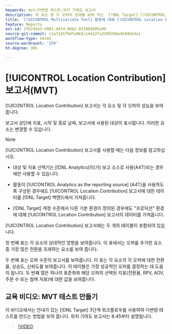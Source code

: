 ```yaml
---
keywords: mvt;다변량 테스트;위치 기여도 보고서
description: 각 요소 및 각 오퍼의 성과를 보여 주는  [!DNL Target] [!UICONTROL Experience Targeting] Adobe 활동에 대한 위치 기여도 보고서를 사용하는 방법에 대해 알아봅니다.
title: '[!UICONTROL Multivariate Test] 활동에 대해 [!UICONTROL Location Contribution] 보고서를 사용하는 방법'
feature: Reports
exl-id: 2fb7d2b3-d981-44fd-9bb2-021903605a09
source-git-commit: c1a71d1fb6fa9b5c14e22fa3199358a4594bb4a1
workflow-type: tm+mt
source-wordcount: '259'
ht-degree: 38%

---
```


# [!UICONTROL Location Contribution] 보고서(MVT)

[!UICONTROL Location Contribution] 보고서는 각 요소 및 각 오퍼의 성능을 보여줍니다.

보고서 상단에 지표, 시작 및 종료 날짜, 보고서에 사용된 대상이 표시됩니다. 이러한 요소는 변경할 수 있습니다.

>[!NOTE]
>
>[!UICONTROL Location Contribution] 보고서를 사용할 때는 다음 정보를 참고하십시오.
>
>* 대상 및 지표 선택기는 [!DNL Analytics]이(가) 보고 소스로 사용(A4T)되는 경우에만 사용할 수 있습니다.
>
>* 활동이 [!UICONTROL Analytics as the reporting source] (A4T)을 사용하도록 구성된 경우에도 [!UICONTROL Location Contribution] 보고서에 대한 데이터를 [!DNL Target] 백엔드에서 가져옵니다.
>
>* [!DNL Target] 계정 수준에서 다른 기본 환경이 정의된 경우에도 &quot;프로덕션&quot; 환경에 대해 [!UICONTROL Location Contribution] 보고서의 데이터를 가져옵니다.

[!UICONTROL Location Contribution] 보고서에는 두 개의 테이블이 포함되어 있습니다.

첫 번째 표는 각 요소의 상대적인 영향을 보여줍니다. 이 표에서는 오퍼를 추가한 요소 중 가장 많은 전환을 초래하는 요소를 보여 줍니다.

두 번째 표는 오퍼 수준의 보고서를 보여줍니다. 이 표는 각 요소의 각 오퍼에 대한 전환율, 상승도, 신뢰도를 보여줍니다. 이 테이블은 가장 성공적인 오퍼를 결정하는 데 도움이 됩니다. 두 번째 열은 하나의 표준화와 해당 오퍼의 선택된 지표(전환율, RPV, AOV, 주문 수 또는 참여 지표)에 대한 값을 보여줍니다.

## 교육 비디오: MVT 테스트 만들기

이 비디오에서는 안내가 있는 [!DNL Target] 3단계 워크플로우를 사용하여 다변량 테스트를 만드는 방법을 보여 줍니다. 위치 기여도 보고서는 8:45부터 설명됩니다.

>[!VIDEO](https://video.tv.adobe.com/v/17395)
